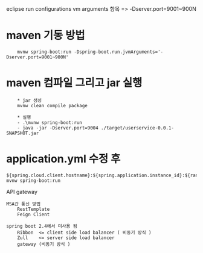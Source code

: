  eclipse run configurations
	vm arguments 항목 => -Dserver.port=9001~900N

# maven 기동 방법

```
	mvnw spring-boot:run -Dspring-boot.run.jvmArguments='-Dserver.port=9001~900N'
```

# maven 컴파일 그리고 jar 실행
```
	* jar 생성
	mvnw clean compile package

	* 실행
	- .\mvnw spring-boot:run
	- java -jar -Dserver.port=9004 ./target/userservice-0.0.1-SNAPSHOT.jar
```

# application.yml 수정 후
	${spring.cloud.client.hostname}:${spring.application.instance_id}:${random.value}
	mvnw spring-boot:run


API gateway
	
	MSA간 통신 방법
		RestTemplate
		Feign Client

	spring boot 2.4에서 미사용 됨
		Ribbon  <= client side load balancer ( 비동기 방식 )
		Zull	<= server side load balancer 
		gateway (비동기 방식 )
		





